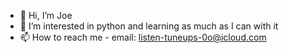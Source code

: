 - 👋 Hi, I’m Joe
- 👀 I’m interested in python and learning as much as I can with it
- 📫 How to reach me - email: listen-tuneups-0o@icloud.com

<!---
jgau2/jgau2 is a ✨ special ✨ repository because its `README.md` (this file) appears on your GitHub profile.
You can click the Preview link to take a look at your changes.
--->
